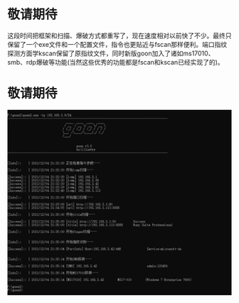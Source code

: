 # 敬请期待
这段时间把框架和扫描、爆破方式都重写了，现在速度相对以前快了不少。最终只保留了一个exe文件和一个配置文件，指令也更贴近与fscan那样便利。端口指纹探测方面学kscan保留了原指纹文件，同时新版goon加入了诸如ms17010、smb、rdp爆破等功能(当然这些优秀的功能都是fscan和kscan已经实现了的)。

# 敬请期待
![1](iamge/1.png)